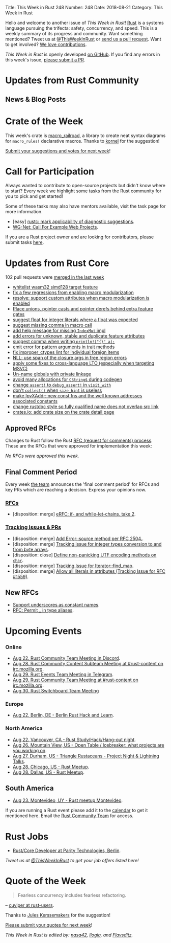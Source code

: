 Title: This Week in Rust 248
Number: 248
Date: 2018-08-21
Category: This Week in Rust

Hello and welcome to another issue of *This Week in Rust*!
[Rust](http://rust-lang.org) is a systems language pursuing the trifecta: safety, concurrency, and speed.
This is a weekly summary of its progress and community.
Want something mentioned? Tweet us at [@ThisWeekInRust](https://twitter.com/ThisWeekInRust) or [send us a pull request](https://github.com/cmr/this-week-in-rust).
Want to get involved? [We love contributions](https://github.com/rust-lang/rust/blob/master/CONTRIBUTING.md).

*This Week in Rust* is openly developed [on GitHub](https://github.com/cmr/this-week-in-rust).
If you find any errors in this week's issue, [please submit a PR](https://github.com/cmr/this-week-in-rust/pulls).

# Updates from Rust Community

## News & Blog Posts

# Crate of the Week

This week's crate is [macro_railroad](https://github.com/lukaslueg/macro_railroad), a library to create neat syntax diagrams for `macro_rules!` declarative macros. Thanks to [kornel](https://users.rust-lang.org/t/crate-of-the-week/2704/436) for the suggestion!

[Submit your suggestions and votes for next week][submit_crate]!

[submit_crate]: https://users.rust-lang.org/t/crate-of-the-week/2704

# Call for Participation

Always wanted to contribute to open-source projects but didn't know where to start?
Every week we highlight some tasks from the Rust community for you to pick and get started!

Some of these tasks may also have mentors available, visit the task page for more information.

* [easy] [rustc: mark applicability of diagnostic suggestions](https://github.com/rust-lang/rust/issues/50723).
* [WG-Net: Call For Example Web Projects](https://github.com/rust-lang-nursery/wg-net/issues/44).

If you are a Rust project owner and are looking for contributors, please submit tasks [here][guidelines].

[guidelines]: https://users.rust-lang.org/t/twir-call-for-participation/4821

# Updates from Rust Core

102 pull requests were [merged in the last week][merged]

[merged]: https://github.com/search?q=is%3Apr+org%3Arust-lang+is%3Amerged+merged%3A2018-08-06..2018-08-13

* [whitelist wasm32 simd128 target feature](https://github.com/rust-lang/rust/pull/53179)
* [fix a few regressions from enabling macro modularization](https://github.com/rust-lang/rust/pull/53270)
* [resolve: support custom attributes when macro modularization is enabled](https://github.com/rust-lang/rust/pull/53053)
* [Place unions, pointer casts and pointer derefs behind extra feature gates](https://github.com/rust-lang/rust/pull/51990)
* [suggest float for integer literals where a float was expected](https://github.com/rust-lang/rust/pull/53283)
* [suggest missing comma in macro call](https://github.com/rust-lang/rust/pull/53183)
* [add help message for missing `IndexMut` impl](https://github.com/rust-lang/rust/pull/52788)
* [add errors for unknown, stable and duplicate feature attributes](https://github.com/rust-lang/rust/pull/52644)
* [suggest comma when writing `println!("{}" a);`](https://github.com/rust-lang/rust/pull/52397)
* [emit error for pattern arguments in trait methods](https://github.com/rust-lang/rust/pull/53051)
* [fix improper_ctypes lint for individual foreign items](https://github.com/rust-lang/rust/pull/53100)
* [NLL: use span of the closure args in free region errors](https://github.com/rust-lang/rust/pull/53088)
* [apply some fixes to cross-language LTO (especially when targeting MSVC)](https://github.com/rust-lang/rust/pull/53031)
* [Un-name globals with private linkage](https://github.com/rust-lang/rust/pull/51007)
* [avoid many allocations for `CString`s during codegen](https://github.com/rust-lang/rust/pull/53161)
* [change `assert!` to `debug_assert!` in `visit_with`](https://github.com/rust-lang/rust/pull/53025)
* [don't `collect()` when `size_hint` is useless](https://github.com/rust-lang/rust/pull/53019)
* [make IpvXAddr::new const fns and the well known addresses associated constants](https://github.com/rust-lang/rust/pull/52872)
* [change rustdoc style so fully qualified name does not overlap src link](https://github.com/rust-lang/rust/pull/53060)
* [crates.io: add crate size on the crate detail page](https://github.com/rust-lang/crates.io/pull/1436)

## Approved RFCs

Changes to Rust follow the Rust [RFC (request for comments)
process](https://github.com/rust-lang/rfcs#rust-rfcs). These
are the RFCs that were approved for implementation this week:

*No RFCs were approved this week.*

## Final Comment Period

Every week [the team](https://www.rust-lang.org/team.html) announces the
'final comment period' for RFCs and key PRs which are reaching a
decision. Express your opinions now.

### [RFCs](https://github.com/rust-lang/rfcs/labels/final-comment-period)

* [disposition: merge] [eRFC: if- and while-let-chains, take 2](https://api.github.com/repos/rust-lang/rfcs/issues/2497).

### [Tracking Issues & PRs](https://github.com/rust-lang/rust/labels/final-comment-period)

* [disposition: merge] [Add Error::source method per RFC 2504.](https://api.github.com/repos/rust-lang/rust/issues/53533).
* [disposition: merge] [Tracking issue for integer types conversion to and from byte arrays](https://api.github.com/repos/rust-lang/rust/issues/52963).
* [disposition: close] [Define non-panicking UTF encoding methods on `char`](https://api.github.com/repos/rust-lang/rust/issues/52580).
* [disposition: merge] [Tracking Issue for Iterator::find_map](https://api.github.com/repos/rust-lang/rust/issues/49602).
* [disposition: merge] [Allow all literals in attributes (Tracking Issue for RFC #1559)](https://api.github.com/repos/rust-lang/rust/issues/34981).

## New RFCs

* [Support underscores as constant names](https://api.github.com/repos/rust-lang/rfcs/issues/2526).
* [RFC: Permit _ in type aliases](https://api.github.com/repos/rust-lang/rfcs/issues/2524).

# Upcoming Events

### Online

* [Aug 22. Rust Community Team Meeting in Discord](https://discordapp.com/channels/442252698964721669/443773747350994945).
* [Aug 28. Rust Community Content Subteam Meeting at #rust-content on irc.mozilla.org](irc://irc.mozilla.org/rust-content).
* [Aug 29. Rust Events Team Meeting in Telegram](https://t.me/joinchat/EkKINhHCgZ9llzvPidOssA).
* [Aug 29. Rust Community Team Meeting at #rust-content on irc.mozilla.org](irc://irc.mozilla.org/rust-content).
* [Aug 30. Rust Switchboard Team Meeting]()

### Europe

* [Aug 22. Berlin, DE - Berlin Rust Hack and Learn](https://www.meetup.com/opentechschool-berlin/events/253062831/).

### North America

* [Aug 22. Vancouver, CA - Rust Study/Hack/Hang-out night](https://www.meetup.com/Vancouver-Rust/events/dqldspyxlblb/).
* [Aug 26. Mountain View, US - Open Table / Icebreaker: what projects are you working on](https://www.meetup.com/Rust-Dev-in-Mountain-View/events/glnfcpyxlbjc/).
* [Aug 27. Durham, US - Triangle Rustaceans - Project Night & Lightning Talks](https://www.meetup.com/triangle-rustaceans/events/mfglwpyxlbkc/).
* [Aug 28. Chicago, US - Rust Meetup](https://www.meetup.com/Chicago-Rust-Meetup/events/253621611/).
* [Aug 28. Dallas, US - Rust Meetup](https://www.meetup.com/Dallas-Rust/events/zfgwzmyxlblc/).

## South America

* [Aug 23. Montevideo, UY - Rust meetup Montevideo](https://www.meetup.com/Rust-Uruguay/events/253617627/).

If you are running a Rust event please add it to the [calendar] to get
it mentioned here. Email the [Rust Community Team][community] for access.

[calendar]: https://www.google.com/calendar/embed?src=apd9vmbc22egenmtu5l6c5jbfc%40group.calendar.google.com
[community]: mailto:community-team@rust-lang.org

# Rust Jobs

* [Rust/Core Developer at Parity Technologies, Berlin](https://paritytech.io/jobs/).

*Tweet us at [@ThisWeekInRust](https://twitter.com/ThisWeekInRust) to get your job offers listed here!*

# Quote of the Week

> Fearless concurrency includes fearless refactoring.

– [cuviper at rust-users](https://users.rust-lang.org/t/parallel-problems-to-showcase-rust-features/19365/6).

Thanks to [Jules Kerssemakers](https://users.rust-lang.org/u/juleskers) for the suggestion!

[Please submit your quotes for next week](http://users.rust-lang.org/t/twir-quote-of-the-week/328)!

*This Week in Rust is edited by: [nasa42](https://github.com/nasa42), [llogiq](https://github.com/llogiq), and [Flavsditz](https://github.com/Flavsditz).*
